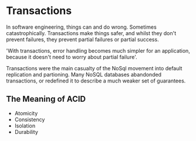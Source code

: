 <h1> Transactions </h1>

In software engineering, things can and do wrong. Sometimes catastrophically. Transactions make things safer, and whilst they don't prevent failures, they prevent partial failures or partial success. 

'With transactions, error handling becomes much simpler for an application, because it doesn't need to worry about partial failure'. 

Transactions were the main casualty of the NoSql movement into default replication and partioning. Many NoSQL databases abandonded transactions, or redefined it to describe a much weaker set of guarantees. 

<h2>The Meaning of ACID </h2>

- Atomicity
- Consistency
- Isolation
- Durability